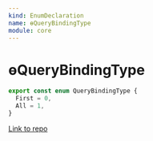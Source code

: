 ```yaml
---
kind: EnumDeclaration
name: ɵQueryBindingType
module: core
---
```


# ɵQueryBindingType

```ts
export const enum QueryBindingType {
  First = 0,
  All = 1,
}
```

[Link to repo](https://github.com/timdeschryver/angular/blob/master/packages/core/src/view/types.ts#L334-L337)
